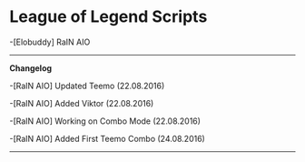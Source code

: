 # League of Legend Scripts
-[Elobuddy] RaIN AIO
___
**Changelog**

-[RaIN AIO] Updated Teemo (22.08.2016)

-[RaIN AIO] Added Viktor (22.08.2016)

-[RaIN AIO] Working on Combo Mode (22.08.2016)

-[RaIN AIO] Added First Teemo Combo (24.08.2016)
___

